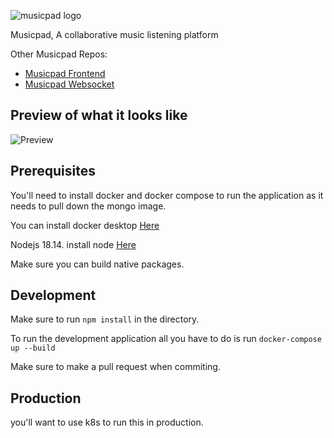 ![musicpad logo](https://i.imgur.com/YnWT1Hb.png)

Musicpad, A collaborative music listening platform

Other Musicpad Repos:

- [Musicpad Frontend](https://github.com/musicpadnet/musicpad-frontend)
- [Musicpad Websocket](https://github.com/musicpadnet/musicpad-websocket)

## Preview of what it looks like
![Preview](https://i.imgur.com/wjc81Gs.png)

## Prerequisites

You'll need to install docker and docker compose to run the application as it needs to pull down the mongo image.

You can install docker desktop [Here](https://www.docker.com/products/docker-desktop)

Nodejs 18.14. install node [Here](https://nodejs.org/en/download/)

Make sure you can build native packages.

## Development

Make sure to run `npm install` in the directory.

To run the development application all you have to do is run `docker-compose up --build`

Make sure to make a pull request when commiting.

## Production

you'll want to use k8s to run this in production.
